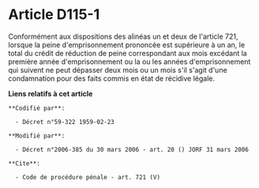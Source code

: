 # Article D115-1

Conformément aux dispositions des alinéas un et deux de l'article 721, lorsque la peine d'emprisonnement prononcée est
supérieure à un an, le total du crédit de réduction de peine correspondant aux mois excédant la première année
d'emprisonnement ou la ou les années d'emprisonnement qui suivent ne peut dépasser deux mois ou un mois s'il s'agit d'une
condamnation pour des faits commis en état de récidive légale.

**Liens relatifs à cet article**

	**Codifié par**:

	  - Décret n°59-322 1959-02-23

	**Modifié par**:

	  - Décret n°2006-385 du 30 mars 2006 - art. 20 () JORF 31 mars 2006

	**Cite**:

	  - Code de procédure pénale - art. 721 (V)
